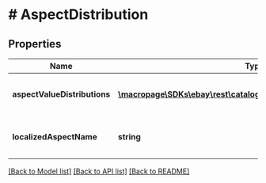 # # AspectDistribution

## Properties

Name | Type | Description | Notes
------------ | ------------- | ------------- | -------------
**aspectValueDistributions** | [**\macropage\SDKs\ebay\rest\catalog\Model\AspectValueDistribution[]**](AspectValueDistribution.md) | Contains information about one or more values of the category aspect identified by &lt;b&gt;localizedAspectName&lt;/b&gt;. | [optional]
**localizedAspectName** | **string** | The localized name of an aspect that is associated with the category identified by &lt;b&gt;dominantCategoryId&lt;/b&gt;. | [optional]

[[Back to Model list]](../../README.md#models) [[Back to API list]](../../README.md#endpoints) [[Back to README]](../../README.md)
